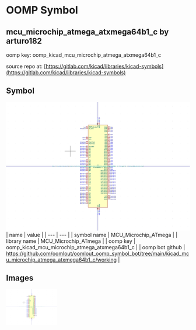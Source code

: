 # OOMP Symbol  
## mcu_microchip_atmega_atxmega64b1_c  by arturo182  
  
oomp key: oomp_kicad_mcu_microchip_atmega_atxmega64b1_c  
  
source repo at: [https://gitlab.com/kicad/libraries/kicad-symbols](https://gitlab.com/kicad/libraries/kicad-symbols)  
## Symbol  
  
[![working.png](working_600.png)](working.png)  
| name | value | 
| --- | --- | 
| symbol name | MCU_Microchip_ATmega | 
| library name | MCU_Microchip_ATmega | 
| oomp key | oomp_kicad_mcu_microchip_atmega_atxmega64b1_c | 
| oomp bot github | https://github.com/oomlout/oomlout_oomp_symbol_bot/tree/main/kicad_mcu_microchip_atmega_atxmega64b1_c/working | 
## Images  
  
[![working.png](working_140.png)](working.png)  
